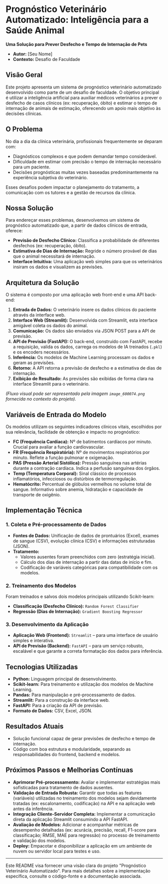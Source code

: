 # Prognóstico Veterinário Automatizado: Inteligência para a Saúde Animal

**Uma Solução para Prever Desfecho e Tempo de Internação de Pets**

* **Autor:** [Seu Nome]
* **Contexto:** Desafio de Faculdade

## Visão Geral

Este projeto apresenta um sistema de prognóstico veterinário automatizado desenvolvido como parte de um desafio de faculdade. O objetivo principal é utilizar a inteligência artificial para auxiliar médicos veterinários a prever o desfecho de casos clínicos (ex: recuperação, óbito) e estimar o tempo de internação de animais de estimação, oferecendo um apoio mais objetivo às decisões clínicas.

## O Problema

No dia a dia da clínica veterinária, profissionais frequentemente se deparam com:

* Diagnósticos complexos e que podem demandar tempo considerável.
* Dificuldade em estimar com precisão o tempo de internação necessário para um paciente.
* Decisões prognósticas muitas vezes baseadas predominantemente na experiência subjetiva do veterinário.

Esses desafios podem impactar o planejamento do tratamento, a comunicação com os tutores e a gestão de recursos da clínica.

## Nossa Solução

Para endereçar esses problemas, desenvolvemos um sistema de prognóstico automatizado que, a partir de dados clínicos de entrada, oferece:

* **Previsão de Desfecho Clínico:** Classifica a probabilidade de diferentes desfechos (ex: recuperação, óbito).
* **Estimativa de Dias de Internação:** Regride o número provável de dias que o animal necessitará de internação.
* **Interface Intuitiva:** Uma aplicação web simples para que os veterinários insiram os dados e visualizem as previsões.

## Arquitetura da Solução

O sistema é composto por uma aplicação web front-end e uma API back-end:

1.  **Entrada de Dados:** O veterinário insere os dados clínicos do paciente através da interface web.
2.  **Interface Web (Streamlit):** Desenvolvida com Streamlit, esta interface amigável coleta os dados do animal.
3.  **Comunicação:** Os dados são enviados via JSON POST para a API de previsão.
4.  **API de Previsão (FastAPI):** O back-end, construído com FastAPI, recebe a requisição, valida os dados, carrega os modelos de IA treinados (`.pkl`) e os encoders necessários.
5.  **Inferência:** Os modelos de Machine Learning processam os dados e geram as previsões.
6.  **Retorno:** A API retorna a previsão de desfecho e a estimativa de dias de internação.
7.  **Exibição de Resultado:** As previsões são exibidas de forma clara na interface Streamlit para o veterinário.

*(Fluxo visual pode ser representado pela imagem `image_600074.png` fornecida no contexto do projeto).*

## Variáveis de Entrada do Modelo

Os modelos utilizam os seguintes indicadores clínicos vitais, escolhidos por sua relevância, facilidade de obtenção e impacto no prognóstico:

* **FC (Frequência Cardíaca):** Nº de batimentos cardíacos por minuto. Crucial para avaliar a função cardiovascular.
* **FR (Frequência Respiratória):** Nº de movimentos respiratórios por minuto. Reflete a função pulmonar e oxigenação.
* **PAS (Pressão Arterial Sistólica):** Pressão sanguínea nas artérias durante a contração cardíaca. Indica a perfusão sanguínea dos órgãos.
* **Temp (Temperatura Corporal):** Sinal clássico de processos inflamatórios, infecciosos ou distúrbios de termorregulação.
* **Hematócrito:** Percentual de glóbulos vermelhos no volume total de sangue. Informativo sobre anemia, hidratação e capacidade de transporte de oxigênio.

## Implementação Técnica

### 1. Coleta e Pré-processamento de Dados

* **Fontes de Dados:** Unificação de dados de prontuários (Excel), exames de sangue (CSV), evolução clínica (CSV) e informações estruturadas (JSON).
* **Tratamento:**
    * Valores ausentes foram preenchidos com zero (estratégia inicial).
    * Cálculo dos dias de internação a partir das datas de início e fim.
    * Codificação de variáveis categóricas para compatibilidade com os modelos.

### 2. Treinamento dos Modelos

Foram treinados e salvos dois modelos principais utilizando Scikit-learn:

* **Classificação (Desfecho Clínico):** `Random Forest Classifier`
* **Regressão (Dias de Internação):** `Gradient Boosting Regressor`

### 3. Desenvolvimento da Aplicação

* **Aplicação Web (Frontend):** `Streamlit` – para uma interface de usuário simples e interativa.
* **API de Previsão (Backend):** `FastAPI` – para um serviço robusto, escalável e que garante a correta formatação dos dados para inferência.

## Tecnologias Utilizadas

* **Python:** Linguagem principal de desenvolvimento.
* **Scikit-learn:** Para treinamento e utilização dos modelos de Machine Learning.
* **Pandas:** Para manipulação e pré-processamento de dados.
* **Streamlit:** Para a construção da interface web.
* **FastAPI:** Para a criação da API de previsão.
* **Formato de Dados:** CSV, Excel, JSON.

## Resultados Atuais

* Solução funcional capaz de gerar previsões de desfecho e tempo de internação.
* Código com boa estrutura e modularidade, separando as responsabilidades do frontend, backend e modelos.

## Próximos Passos e Melhorias Contínuas

* **Aprimorar Pré-processamento:** Avaliar e implementar estratégias mais sofisticadas para tratamento de dados ausentes.
* **Validação de Entrada Robusta:** Garantir que todas as features (variáveis) utilizadas no treinamento dos modelos sejam devidamente tratadas (ex: escalonamento, codificação) na API e na aplicação web antes da inferência.
* **Integração Cliente-Servidor Completa:** Implementar a comunicação direta da aplicação Streamlit consumindo a API FastAPI.
* **Avaliação de Modelos:** Adicionar e acompanhar métricas de desempenho detalhadas (ex: acurácia, precisão, recall, F1-score para classificação; RMSE, MAE para regressão) no processo de treinamento e validação dos modelos.
* **Deploy:** Empacotar e disponibilizar a aplicação em um ambiente de nuvem ou servidor local para testes e uso.

---

Este README visa fornecer uma visão clara do projeto "Prognóstico Veterinário Automatizado". Para mais detalhes sobre a implementação específica, consulte o código-fonte e a documentação associada.
